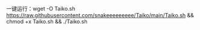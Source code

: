 一键运行：wget -O Taiko.sh https://raw.githubusercontent.com/snakeeeeeeeee/Taiko/main/Taiko.sh && chmod +x Taiko.sh && ./Taiko.sh
